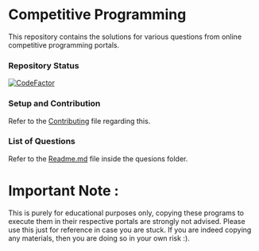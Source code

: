 # Competitive Programming

This repository contains the solutions for various questions from online competitive programming portals. 

### Repository Status
[![CodeFactor](https://www.codefactor.io/repository/github/aadhityasw/competitive-programs/badge)](https://www.codefactor.io/repository/github/aadhityasw/competitive-programs)

### Setup and Contribution

Refer to the [Contributing](Contributing.md) file regarding this.


### List of Questions

Refer to the [Readme.md](/questions/Readme.md) file inside the quesions folder.


# Important Note :
This is purely for educational purposes only, copying these programs to execute them in their respective portals are strongly not advised. Please use this just for reference in case you are stuck. If you are indeed copying any materials, then you are doing so in your own risk :).
